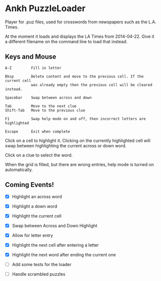 # Ankh PuzzleLoader

Player for .puz files, used for crosswords from newspapers such as the L.A. 
Times.

At the moment it loads and displays the LA Times from 2014-04-22. Give it a 
different filename on the command line to load that instead.

## Keys and Mouse

    A-Z         Fill in letter

    Bksp        Delete content and move to the previous cell. If the current cell
                was already empty then the previous cell will be cleared instead.

    Spacebar    Swap between across and down

    Tab         Move to the next clue
    Shift-Tab   Move to the previous clue

    F1          Swap help mode on and off, then incorrect letters are highlighted

    Escape      Exit when complete

Click on a cell to highlight it. Clicking on the currently highlighted cell
will swap between highlighting the current across or down word.

Click on a clue to select the word.

When the grid is filled, but there are wrong entries, help mode is turned on
automatically.

## Coming Events!

- [x] Highlight an across word
- [x] Highlight a down word
- [x] Highlight the current cell
- [x] Swap between Across and Down Highlight
- [x] Allow for letter entry
- [x] Highlight the next cell after entering a letter
- [x] Highlight the next word after ending the current one
- [ ] Add some tests for the loader
- [ ] Handle scrambled puzzles

